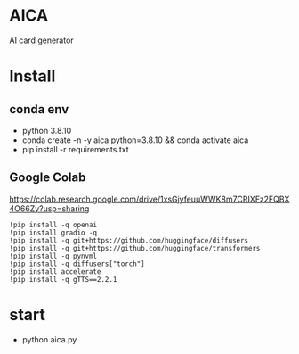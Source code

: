 # AICA
AI card generator


# Install

## conda env
- python 3.8.10
- conda create -n -y aica python=3.8.10 && conda activate aica
- pip install -r requirements.txt

## Google Colab

https://colab.research.google.com/drive/1xsGjyfeuuWWK8m7CRIXFz2FQBX4O66Zy?usp=sharing

```
!pip install -q openai
!pip install gradio -q
!pip install -q git+https://github.com/huggingface/diffusers
!pip install -q git+https://github.com/huggingface/transformers
!pip install -q pynvml
!pip install -q diffusers["torch"]
!pip install accelerate
!pip install -q gTTS==2.2.1

```

# start
- python aica.py